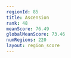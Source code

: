 ```yaml
---
regionId: 85
title: Ascension
rank: 48
meanScore: 76.49
globalMeanScore: 73.46
numRegions: 220
layout: region_score
---
```

